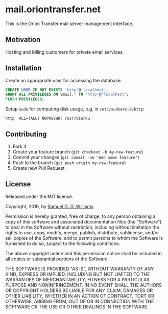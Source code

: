 # mail.oriontransfer.net

This is the Orion Transfer mail server management interface.

## Motivation

Hosting and billing customers for private email services.

## Installation

Create an appropriate user for accessing the database:

```sql
CREATE USER IF NOT EXISTS 'http'@'localhost';
GRANT ALL PRIVILEGES ON vmail.* TO 'http'@'localhost';
FLUSH PRIVILEGES;
```

Setup `sudo` for computing disk usage, e.g. in `/etc/sudoers.d/http`:

```sudoers
http  ALL=(ALL) NOPASSWD: /usr/bin/du
```

## Contributing

1. Fork it
2. Create your feature branch (`git checkout -b my-new-feature`)
3. Commit your changes (`git commit -am 'Add some feature'`)
4. Push to the branch (`git push origin my-new-feature`)
5. Create new Pull Request

## License

Released under the MIT license.

Copyright, 2016, by [Samuel G. D. Williams](http://www.codeotaku.com/samuel-williams).

Permission is hereby granted, free of charge, to any person obtaining a copy
of this software and associated documentation files (the "Software"), to deal
in the Software without restriction, including without limitation the rights
to use, copy, modify, merge, publish, distribute, sublicense, and/or sell
copies of the Software, and to permit persons to whom the Software is
furnished to do so, subject to the following conditions:

The above copyright notice and this permission notice shall be included in
all copies or substantial portions of the Software.

THE SOFTWARE IS PROVIDED "AS IS", WITHOUT WARRANTY OF ANY KIND, EXPRESS OR
IMPLIED, INCLUDING BUT NOT LIMITED TO THE WARRANTIES OF MERCHANTABILITY,
FITNESS FOR A PARTICULAR PURPOSE AND NONINFRINGEMENT. IN NO EVENT SHALL THE
AUTHORS OR COPYRIGHT HOLDERS BE LIABLE FOR ANY CLAIM, DAMAGES OR OTHER
LIABILITY, WHETHER IN AN ACTION OF CONTRACT, TORT OR OTHERWISE, ARISING FROM,
OUT OF OR IN CONNECTION WITH THE SOFTWARE OR THE USE OR OTHER DEALINGS IN
THE SOFTWARE.
